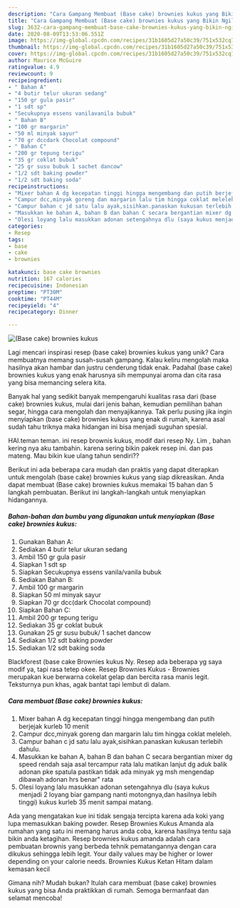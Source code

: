 ```yaml
---
description: "Cara Gampang Membuat (Base cake) brownies kukus yang Bikin Ngiler"
title: "Cara Gampang Membuat (Base cake) brownies kukus yang Bikin Ngiler"
slug: 3632-cara-gampang-membuat-base-cake-brownies-kukus-yang-bikin-ngiler
date: 2020-08-09T13:53:06.551Z
image: https://img-global.cpcdn.com/recipes/31b1605d27a50c39/751x532cq70/base-cake-brownies-kukus-foto-resep-utama.jpg
thumbnail: https://img-global.cpcdn.com/recipes/31b1605d27a50c39/751x532cq70/base-cake-brownies-kukus-foto-resep-utama.jpg
cover: https://img-global.cpcdn.com/recipes/31b1605d27a50c39/751x532cq70/base-cake-brownies-kukus-foto-resep-utama.jpg
author: Maurice McGuire
ratingvalue: 4.9
reviewcount: 9
recipeingredient:
- " Bahan A"
- "4 butir telur ukuran sedang"
- "150 gr gula pasir"
- "1 sdt sp"
- "Secukupnya essens vanilavanila bubuk"
- " Bahan B"
- "100 gr margarin"
- "50 ml minyak sayur"
- "70 gr dccdark Chocolat compound"
- " Bahan C"
- "200 gr tepung terigu"
- "35 gr coklat bubuk"
- "25 gr susu bubuk 1 sachet dancow"
- "1/2 sdt baking powder"
- "1/2 sdt baking soda"
recipeinstructions:
- "Mixer bahan A dg kecepatan tinggi hingga mengembang dan putih berjejak kurleb 10 menit"
- "Campur dcc,minyak goreng dan margarin lalu tim hingga coklat meleleh."
- "Campur bahan c jd satu lalu ayak,sisihkan.panaskan kukusan terlebih dahulu."
- "Masukkan ke bahan A, bahan B dan bahan C secara bergantian mixer dg speed rendah saja asal tercampur rata lalu matikan lanjut dg aduk balik adonan pke spatula pastikan tidak ada minyak yg msh mengendap dibawah adonan hrs benar&#34; rata"
- "Olesi loyang lalu masukkan adonan setengahnya dlu (saya kukus menjadi 2 loyang biar gampang nanti motongnya,dan hasilnya lebih tinggi) kukus kurleb 35 menit sampai matang."
categories:
- Resep
tags:
- base
- cake
- brownies

katakunci: base cake brownies 
nutrition: 167 calories
recipecuisine: Indonesian
preptime: "PT30M"
cooktime: "PT44M"
recipeyield: "4"
recipecategory: Dinner

---
```



![(Base cake) brownies kukus](https://img-global.cpcdn.com/recipes/31b1605d27a50c39/751x532cq70/base-cake-brownies-kukus-foto-resep-utama.jpg)

Lagi mencari inspirasi resep (base cake) brownies kukus yang unik? Cara membuatnya memang susah-susah gampang. Kalau keliru mengolah maka hasilnya akan hambar dan justru cenderung tidak enak. Padahal (base cake) brownies kukus yang enak harusnya sih mempunyai aroma dan cita rasa yang bisa memancing selera kita.

Banyak hal yang sedikit banyak mempengaruhi kualitas rasa dari (base cake) brownies kukus, mulai dari jenis bahan, kemudian pemilihan bahan segar, hingga cara mengolah dan menyajikannya. Tak perlu pusing jika ingin menyiapkan (base cake) brownies kukus yang enak di rumah, karena asal sudah tahu triknya maka hidangan ini bisa menjadi suguhan spesial.

HAI.teman teman. ini resep brownis kukus, modif dari resep Ny. Lim , bahan kering nya aku tambahin. karena sering bikin pakek resep ini. dan pas mateng. Mau bikin kue ulang tahun sendiri??


Berikut ini ada beberapa cara mudah dan praktis yang dapat diterapkan untuk mengolah (base cake) brownies kukus yang siap dikreasikan. Anda dapat membuat (Base cake) brownies kukus memakai 15 bahan dan 5 langkah pembuatan. Berikut ini langkah-langkah untuk menyiapkan hidangannya.

<!--inarticleads1-->

##### Bahan-bahan dan bumbu yang digunakan untuk menyiapkan (Base cake) brownies kukus:

1. Gunakan  Bahan A:
1. Sediakan 4 butir telur ukuran sedang
1. Ambil 150 gr gula pasir
1. Siapkan 1 sdt sp
1. Siapkan Secukupnya essens vanila/vanila bubuk
1. Sediakan  Bahan B:
1. Ambil 100 gr margarin
1. Siapkan 50 ml minyak sayur
1. Siapkan 70 gr dcc(dark Chocolat compound)
1. Siapkan  Bahan C:
1. Ambil 200 gr tepung terigu
1. Sediakan 35 gr coklat bubuk
1. Gunakan 25 gr susu bubuk/ 1 sachet dancow
1. Sediakan 1/2 sdt baking powder
1. Sediakan 1/2 sdt baking soda


Blackforest (base cake Brownies kukus Ny. Resep ada beberapa yg saya modif ya, tapi rasa tetep okee. Resep Brownies Kukus - Brownies merupakan kue berwarna cokelat gelap dan bercita rasa manis legit. Teksturnya pun khas, agak bantat tapi lembut di dalam. 

<!--inarticleads2-->

##### Cara membuat (Base cake) brownies kukus:

1. Mixer bahan A dg kecepatan tinggi hingga mengembang dan putih berjejak kurleb 10 menit
1. Campur dcc,minyak goreng dan margarin lalu tim hingga coklat meleleh.
1. Campur bahan c jd satu lalu ayak,sisihkan.panaskan kukusan terlebih dahulu.
1. Masukkan ke bahan A, bahan B dan bahan C secara bergantian mixer dg speed rendah saja asal tercampur rata lalu matikan lanjut dg aduk balik adonan pke spatula pastikan tidak ada minyak yg msh mengendap dibawah adonan hrs benar&#34; rata
1. Olesi loyang lalu masukkan adonan setengahnya dlu (saya kukus menjadi 2 loyang biar gampang nanti motongnya,dan hasilnya lebih tinggi) kukus kurleb 35 menit sampai matang.


Ada yang mengatakan kue ini tidak sengaja tercipta karena ada koki yang lupa memasukkan baking powder. Resep Brownies Kukus Amanda ala rumahan yang satu ini memang harus anda coba, karena hasilnya tentu saja bikin anda ketagihan. Resep brownies kukus amanda adalah cara pembuatan brownis yang berbeda tehnik pematangannya dengan cara dikukus sehingga lebih legit. Your daily values may be higher or lower depending on your calorie needs. Brownies Kukus Ketan Hitam dalam kemasan kecil 

Gimana nih? Mudah bukan? Itulah cara membuat (base cake) brownies kukus yang bisa Anda praktikkan di rumah. Semoga bermanfaat dan selamat mencoba!
